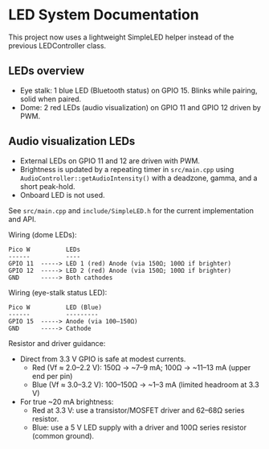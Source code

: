 # LED System Documentation

This project now uses a lightweight SimpleLED helper instead of the previous LEDController class.

## LEDs overview

- Eye stalk: 1 blue LED (Bluetooth status) on GPIO 15. Blinks while pairing, solid when paired.
- Dome: 2 red LEDs (audio visualization) on GPIO 11 and GPIO 12 driven by PWM.

## Audio visualization LEDs

- External LEDs on GPIO 11 and 12 are driven with PWM.
- Brightness is updated by a repeating timer in `src/main.cpp` using `AudioController::getAudioIntensity()` with a deadzone, gamma, and a short peak-hold.
- Onboard LED is not used.

See `src/main.cpp` and `include/SimpleLED.h` for the current implementation and API.

Wiring (dome LEDs):

```text
Pico W          LEDs
------          ----
GPIO 11  -----> LED 1 (red) Anode (via 150Ω; 100Ω if brighter)
GPIO 12  -----> LED 2 (red) Anode (via 150Ω; 100Ω if brighter)
GND      -----> Both cathodes
```

Wiring (eye-stalk status LED):

```text
Pico W          LED (Blue)
------          ---------
GPIO 15  -----> Anode (via 100–150Ω)
GND      -----> Cathode
```

Resistor and driver guidance:

- Direct from 3.3 V GPIO is safe at modest currents.
	- Red (Vf ≈ 2.0–2.2 V): 150Ω → ~7–9 mA; 100Ω → ~11–13 mA (upper end per pin)
	- Blue (Vf ≈ 3.0–3.2 V): 100–150Ω → ~1–3 mA (limited headroom at 3.3 V)
- For true ~20 mA brightness:
	- Red at 3.3 V: use a transistor/MOSFET driver and 62–68Ω series resistor.
	- Blue: use a 5 V LED supply with a driver and 100Ω series resistor (common ground).
